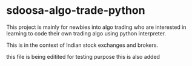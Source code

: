 # sdoosa-algo-trade-python

This project is mainly for newbies into algo trading who are interested in learning to code their own trading algo using python interpreter.

This is in the context of Indian stock exchanges and brokers.

this file is being editited for testing purpose
this is also added
